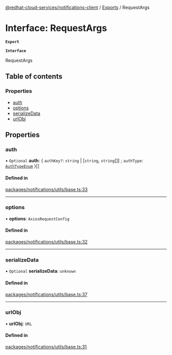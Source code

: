 [@redhat-cloud-services/notifications-client](../README.md) / [Exports](../modules.md) / RequestArgs

# Interface: RequestArgs

**`Export`**

**`Interface`**

RequestArgs

## Table of contents

### Properties

- [auth](RequestArgs.md#auth)
- [options](RequestArgs.md#options)
- [serializeData](RequestArgs.md#serializedata)
- [urlObj](RequestArgs.md#urlobj)

## Properties

### auth

• `Optional` **auth**: { `authKey?`: `string` \| [`string`, `string`[]] ; `authType`: [`AuthTypeEnum`](../modules.md#authtypeenum-1)  }[]

#### Defined in

[packages/notifications/utils/base.ts:33](https://github.com/RedHatInsights/javascript-clients/blob/master/packages/notifications/utils/base.ts#L33)

___

### options

• **options**: `AxiosRequestConfig`

#### Defined in

[packages/notifications/utils/base.ts:32](https://github.com/RedHatInsights/javascript-clients/blob/master/packages/notifications/utils/base.ts#L32)

___

### serializeData

• `Optional` **serializeData**: `unknown`

#### Defined in

[packages/notifications/utils/base.ts:37](https://github.com/RedHatInsights/javascript-clients/blob/master/packages/notifications/utils/base.ts#L37)

___

### urlObj

• **urlObj**: `URL`

#### Defined in

[packages/notifications/utils/base.ts:31](https://github.com/RedHatInsights/javascript-clients/blob/master/packages/notifications/utils/base.ts#L31)
